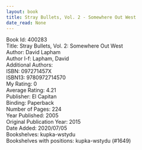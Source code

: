 ```yaml
---
layout: book
title: Stray Bullets, Vol. 2 - Somewhere Out West
date_read: None
---
```


Book Id: 400283<br />
Title: Stray Bullets, Vol. 2: Somewhere Out West<br />
Author: David Lapham<br />
Author l-f: Lapham, David<br />
Additional Authors: <br />
ISBN: 097271457X<br />
ISBN13: 9780972714570<br />
My Rating: 0<br />
Average Rating: 4.21<br />
Publisher: El Capitan<br />
Binding: Paperback<br />
Number of Pages: 224<br />
Year Published: 2005<br />
Original Publication Year: 2015<br />
Date Added: 2020/07/05<br />
Bookshelves: kupka-wstydu<br />
Bookshelves with positions: kupka-wstydu (#1649)<br />

